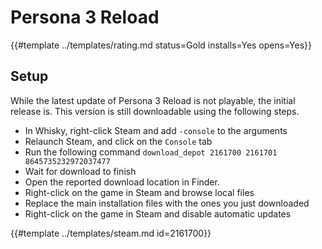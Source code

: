 # Persona 3 Reload

{{#template ../templates/rating.md status=Gold installs=Yes opens=Yes}}

## Setup

While the latest update of Persona 3 Reload is not playable,
the initial release is. This version is still downloadable using
the following steps.    

- In Whisky, right-click Steam and add `-console` to the arguments
- Relaunch Steam, and click on the `Console` tab
- Run the following command `download_depot 2161700 2161701 8645735232972037477`
- Wait for download to finish
- Open the reported download location in Finder.
- Right-click on the game in Steam and browse local files
- Replace the main installation files with the ones you just downloaded
- Right-click on the game in Steam and disable automatic updates

{{#template ../templates/steam.md id=2161700}}
